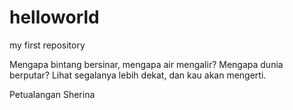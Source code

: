 # helloworld
my first repository

Mengapa bintang bersinar, mengapa air mengalir?
Mengapa dunia berputar?
Lihat segalanya lebih dekat,
dan kau akan mengerti.

Petualangan Sherina
